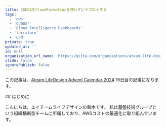 ```yaml
---
title: CUDOSをCloudFormationを使わずにデプロイする
tags:
  - 'aws'
  - 'CUDOS'
  - 'Cloud Intelligence Dashboards'
  - 'terraform'
  - 'CFM'
private: true
updated_at: ''
id: null
organization_url_name: 'https://qiita.com/organizations/ateam-life-design'
slide: false
ignorePublish: false
---
```


この記事は、[Ateam LifeDesign Advent Calendar 2024](https://qiita.com/advent-calendar/2024/ateam-life-design) 16日目の記事になります。

<!-- prh:disable --> ## はじめに

こんにちは、エイチームライフデザインの鈴木です。
私は基盤技術グループという組織横断型チームに所属しており、AWSコストの最適化に取り組んでいます。

